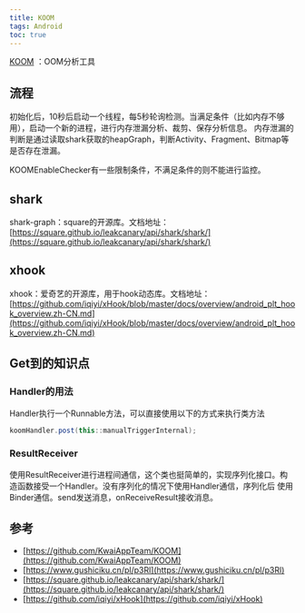 ```yaml
---
title: KOOM
tags: Android
toc: true
---
```




[KOOM](https://github.com/KwaiAppTeam/KOOM) ：OOM分析工具


## 流程

初始化后，10秒后启动一个线程，每5秒轮询检测。当满足条件（比如内存不够用），启动一个新的进程，进行内存泄漏分析、裁剪、保存分析信息。
内存泄漏的判断是通过读取shark获取的heapGraph，判断Activity、Fragment、Bitmap等是否存在泄漏。

KOOMEnableChecker有一些限制条件，不满足条件的则不能进行监控。



## shark

shark-graph：square的开源库。文档地址：[https://square.github.io/leakcanary/api/shark/shark/](https://square.github.io/leakcanary/api/shark/shark/)

## xhook

xhook：爱奇艺的开源库，用于hook动态库。文档地址：[https://github.com/iqiyi/xHook/blob/master/docs/overview/android_plt_hook_overview.zh-CN.md](https://github.com/iqiyi/xHook/blob/master/docs/overview/android_plt_hook_overview.zh-CN.md)




## Get到的知识点


### Handler的用法

Handler执行一个Runnable方法，可以直接使用以下的方式来执行类方法

```java
koomHandler.post(this::manualTriggerInternal);
```


### ResultReceiver

使用ResultReceiver进行进程间通信，这个类也挺简单的，实现序列化接口。构造函数接受一个Handler。没有序列化的情况下使用Handler通信，序列化后
使用Binder通信。send发送消息，onReceiveResult接收消息。


## 参考

- [https://github.com/KwaiAppTeam/KOOM](https://github.com/KwaiAppTeam/KOOM)
- [https://www.gushiciku.cn/pl/p3Rl](https://www.gushiciku.cn/pl/p3Rl)
- [https://square.github.io/leakcanary/api/shark/shark/](https://square.github.io/leakcanary/api/shark/shark/)
- [https://github.com/iqiyi/xHook](https://github.com/iqiyi/xHook)
